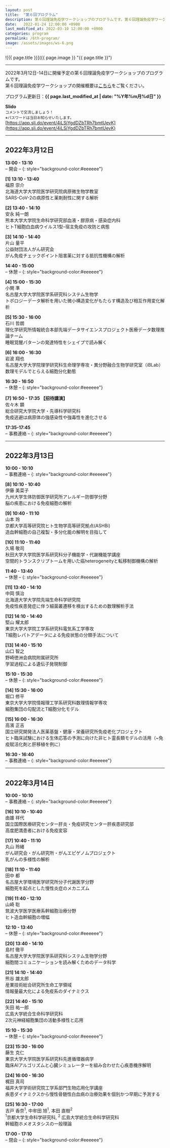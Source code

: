 ```yaml
---
layout: post
title:  "第６回プログラム"
description: 第６回理論免疫学ワークショップのプログラムです。第６回理論免疫学ワークショップの各講演の時間・講演者・講演タイトルを掲載しています。
date:   2022-01-24 12:00:00 +0900
last_modified_at: 2022-03-10 12:00:00 +0900
categories: program
permalink: /6th-program/
image: /assets/images/ws-6.png
---
```


![{{ page.title }}]({{ page.image }} "{{ page.title }}")

---

2022年3月12日-14日に開催予定の第６回理論免疫学ワークショップのプログラムです。  
第６回理論免疫学ワークショップの開催概要は[こちら](/6th-workshop)をご覧ください。

プログラム更新日：**{{ page.last_modified_at | date: "%Y年%m月%d日" }}**

**Slido**  
<small>コメントで交流しましょう！</small>  
<small>※パスワードは当日お知らせいたします。</small>  
[https://app.sli.do/event/4iLSjYgdDZbTRh7bmtUevK](https://app.sli.do/event/4iLSjYgdDZbTRh7bmtUevK)

---

## 2022年3月12日

**13:00 - 13:10**  
– 開会 –
{: style="background-color:#eeeeee"}

**[1] 13:10 - 13:40**  
福原 崇介  
北海道大学大学院医学研究院病原微生物学教室  
SARS-CoV-2の病原性と薬剤耐性に関する解析

**[2] 13:40 - 14:10**  
安永 純一朗  
熊本大学大学院生命科学研究部血液・膠原病・感染症内科  
ヒトT細胞白血病ウイルス1型ｰ宿主免疫の攻防と病態

**[3] 14:10 - 14:40**  
片山 量平  
公益財団法人がん研究会  
がん免疫チェックポイント阻害薬に対する抵抗性機構の解析

**14:40 - 15:00**  
– 休憩 –
{: style="background-color:#eeeeee"}

**[4] 15:00 - 15:30**  
小関 準  
名古屋大学大学院医学系研究科システム生物学  
トポロジーデータ解析を用いた微小構造変化がもたらす構造及び相互作用変化解析

**[5] 15:30 - 16:00**  
石川 哲朗  
理化学研究所情報統合本部先端データサイエンスプロジェクト医療データ数理推論チーム　  
睡眠覚醒パターンの発達特性をシェイプで読み解く

**[6] 16:00 - 16:30**  
岩波 翔也  
名古屋大学大学院理学研究科生命理学専攻・異分野融合生物学研究室（iBLab）  
数理モデルでとらえる細胞分化動態

**16:30 - 16:50**  
– 休憩 –
{: style="background-color:#eeeeee"}

**[7] 16:50 - 17:35 【招待講演】**  
佐々木 顕  
総合研究大学院大学・先導科学研究科  
免疫逃避は病原体の強感染性や強毒性を進化させる

**17:35-17:45**  
– 事務連絡 –
{: style="background-color:#eeeeee"}


---

## 2022年3月13日

**10:00 - 10:10**  
– 事務連絡 –
{: style="background-color:#eeeeee"}

**[8] 10:10 - 10:40**  
伊藤 美菜子  
九州大学生体防御医学研究所アレルギー防御学分野  
脳の疾患における免疫細胞の解析

**[9] 10:40 - 11:10**  
山本 玲  
京都大学高等研究院ヒト生物学高等研究拠点(ASHBi)  
造血幹細胞の自己複製・多分化能の解明を目指して

**[10] 11:10 - 11:40**  
久場 敬司  
秋田大学大学院医学系研究科分子機能学・代謝機能学講座  
空間的トランスクリプトームを用いた癌heterogeneityと転移制御機構の解析

**11:40 - 13:40**  
– 休憩 –
{: style="background-color:#eeeeee"}

**[11] 13:40 - 14:10**  
中岡 慎治  
北海道大学大学院先端生命科学研究院  
免疫性疾患発症に伴う細菌叢遷移を検出するための数理解析手法

**[12] 14:10 - 14:40**  
堅山 耀太郎  
東京大学大学院工学系研究科電気系工学専攻  
T細胞レパトアデータによる免疫状態の分類手法について

**[13] 14:40 - 15:10**  
山口 智之  
野崎徳洲会病院附属研究所  
学習過程による遺伝子発現制御

**15:10 - 15:30**  
– 休憩 –
{: style="background-color:#eeeeee"}

**[14] 15:30 - 16:00**  
堀口 修平  
東京大学大学院情報理工学系研究科数理情報学専攻　  
細胞集団の勾配流とT細胞分化モデル

**[15] 16:00 - 16:30**  
高濱 正吉  
国立研究開発法人医薬基盤・健康・栄養研究所免疫老化プロジェクト  
ヒト臨床試験における生体応答の予測に向けた非ヒト霊長類モデルの活用（~免疫賦活化剤と肝移植を例に）

**16:30 - 16:40**  
– 事務連絡 –
{: style="background-color:#eeeeee"}


---

## 2022年3月14日

**10:00 - 10:10**  
– 事務連絡 –
{: style="background-color:#eeeeee"}

**[16] 10:10 - 10:40**  
由雄 祥代  
国立国際医療研究センター肝炎・免疫研究センター肝疾患研究部  
高度肥満患者における免疫変容

**[17] 10:40 - 11:10**  
丸山 玲緒  
がん研究会・がん研究所・がんエピゲノムプロジェクト  
乳がんの多様性の解析

**[18] 11:10 - 11:40**  
田中 都  
名古屋大学環境医学研究所分子代謝医学分野  
細胞死を起点とした慢性炎症のメカニズム

**[19] 11:40 - 12:10**  
山崎 聡  
筑波大学医学医療系幹細胞治療分野  
ヒト造血幹細胞の増幅

**12:10 - 13:40**  
– 休憩 –
{: style="background-color:#eeeeee"}

**[20] 13:40 - 14:10**  
島村 徹平  
名古屋大学大学院医学系研究科システム生物学分野  
細胞間コミュニケーションを読み解くためのデータ科学

**[21] 14:10 - 14:40**  
熊谷 雄太郎  
産業技術総合研究所生命工学領域  
情報量最大化による免疫系のダイナミクス

**[22] 14:40 - 15:10**  
矢田 祐一郎  
広島大学統合生命科学研究科  
2次元神経細胞集団の活動多様性と応用

**15:10 - 15:30**  
– 休憩 –
{: style="background-color:#eeeeee"}

**[23] 15:30 - 16:00**  
藤生 克仁  
東京大学大学院医学系研究科先進循環器病学  
臨床AIアルゴリズムと心臓シミュレーターを組み合わせた心疾患機序解明

**[24] 16:00 - 16:30**  
梶田 真司  
福井大学学術研究院工学系部門生物応用化学講座  
疾患ダイナミクスから慢性骨髄性白血病の治療効果を個別かつ早期に予測する

**[25] 16:30 - 17:00**  
吉戸 香奈<sup>1</sup>, 中牟田 旭<sup>1</sup>, 本田 直樹<sup>2</sup>  
<sup>1</sup>京都大学生命科学研究科, <sup>2</sup> 広島大学統合生命科学研究科  
幹細胞ホメオスタシスの一般理論

**17:00 - 17:10**  
– 閉会 –
{: style="background-color:#eeeeee"}

